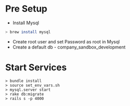 # Pre Setup

* Install Mysql
```bash
> brew install mysql
```
* Create root user and set Password as root in Mysql
* Create a default db - company_sandbox_development


# Start Services

```
> bundle install
> source set_env_vars.sh
> mysql.server start
> rake db:migrate
> rails s -p 4000
```


